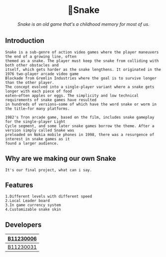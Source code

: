<h1 align="center">
    🐍Snake
</h1>
<h6 align="center">
    Snake is an old game that's a childhood memory for most of us.
</h6>

## Introduction
    Snake is a sub-genre of action video games where the player maneuvers the end of a growing line, often  
    themed as a snake. The player must keep the snake from colliding with both other obstacles and  
    itself, which gets harder as the snake lengthens. It originated in the 1976 two-player arcade video game  
    Blockade from Gremlin Industries where the goal is to survive longer than the other player.  
    The concept evolved into a single-player variant where a snake gets longer with each piece of food  
    eaten—often apples or eggs. The simplicity and low technical requirements of snake games have resulted  
    in hundreds of versions—some of which have the word snake or worm in the title—for many platforms.

    1982's Tron arcade game, based on the film, includes snake gameplay for the single-player Light  
    Cycle segment, and some later snake games borrow the theme. After a version simply called Snake was  
    preloaded on Nokia mobile phones in 1998, there was a resurgence of interest in snake games as it 
    found a larger audience.
## Why are we making our own Snake
    It's our final project, what can i say.
## Features
    1.Different levels with different speed
    2.Local Leader board
    3.In game currency system
    4.Customizable snake skin
## Developers

| [B11230006](https://github.com/the-biKing)  |
|---------------------------------------------|
| [B11230031](https://github.com/60629194)    |